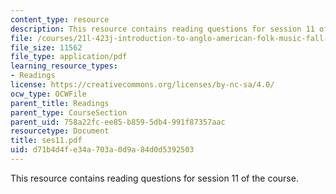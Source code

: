 ```yaml
---
content_type: resource
description: This resource contains reading questions for session 11 of the course.
file: /courses/21l-423j-introduction-to-anglo-american-folk-music-fall-2005/d71b4d4fe34a703a0d9a84d0d5392503_ses11.pdf
file_size: 11562
file_type: application/pdf
learning_resource_types:
- Readings
license: https://creativecommons.org/licenses/by-nc-sa/4.0/
ocw_type: OCWFile
parent_title: Readings
parent_type: CourseSection
parent_uid: 758a22fc-ee85-b859-5db4-991f87357aac
resourcetype: Document
title: ses11.pdf
uid: d71b4d4f-e34a-703a-0d9a-84d0d5392503
---
```

This resource contains reading questions for session 11 of the course.